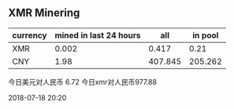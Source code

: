 ## XMR Minering

|currency|mined in last 24 hours|all|in pool|
|---|---|---|---|
|XMR|0.002|0.417|0.21|
|CNY|1.98|407.845|205.262|

今日美元对人民币 6.72	今日xmr对人民币977.88


2018-07-18 20:20